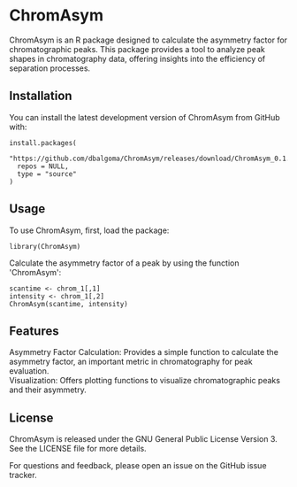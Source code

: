 # ChromAsym
ChromAsym is an R package designed to calculate the asymmetry factor for chromatographic peaks. This package provides a tool to analyze peak shapes in chromatography data, offering insights into the efficiency of separation processes.

## Installation

You can install the latest development version of ChromAsym from GitHub with:

    install.packages(
      "https://github.com/dbalgoma/ChromAsym/releases/download/ChromAsym_0.1.0/ChromAsym_0.1.0.tar.gz", 
      repos = NULL, 
      type = "source"
    )

## Usage

To use ChromAsym, first, load the package:

    library(ChromAsym)

Calculate the asymmetry factor of a peak by using the function 'ChromAsym':
    
    scantime <- chrom_1[,1]
    intensity <- chrom_1[,2]
    ChromAsym(scantime, intensity)

## Features
   Asymmetry Factor Calculation: Provides a simple function to calculate the asymmetry factor, an important metric in chromatography for peak evaluation.    
   Visualization: Offers plotting functions to visualize chromatographic peaks and their asymmetry.

## License

ChromAsym is released under the GNU General Public License Version 3. See the LICENSE file for more details.

For questions and feedback, please open an issue on the GitHub issue tracker.
